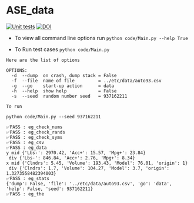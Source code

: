 # ASE_data
[![Unit tests](https://github.com/Nikhil1912/ASE_data/actions/workflows/unit-tests.yml/badge.svg)](https://github.com/Nikhil1912/ASE_data/actions/workflows/unit-tests.yml)
[![DOI](https://zenodo.org/badge/592577048.svg)](https://zenodo.org/badge/latestdoi/592577048)





- To view all command line options run 
    ```python code/Main.py --help True ```

- To Run test cases 
    ```python code/Main.py```


```
Here are the list of options

OPTIONS:
  -d  --dump  on crash, dump stack = False
  -f  --file  name of file         = ../etc/data/auto93.csv
  -g  --go    start-up action      = data
  -h  --help  show help            = False
  -s  --seed  random number seed   = 937162211

To run

python code/Main.py --seed 937162211

```

```
✅PASS : eg_check_nums
✅PASS : eg_check_rands
✅PASS : eg_check_syms
✅PASS : eg_csv
✅PASS : eg_data
y mid {'Lbs-': 2970.42, 'Acc+': 15.57, 'Mpg+': 23.84}
 div {'Lbs-': 846.84, 'Acc+': 2.76, 'Mpg+': 8.34}
x mid {'Clndrs': 5.45, 'Volume': 193.43, 'Model': 76.01, 'origin': 1}
 div {'Clndrs': 1.7, 'Volume': 104.27, 'Model': 3.7, 'origin': 1.3273558482394003}
✅PASS : eg_stats
{'dump': False, 'file': '../etc/data/auto93.csv', 'go': 'data', 'help': False, 'seed': 937162211}
✅PASS : eg_the
```
